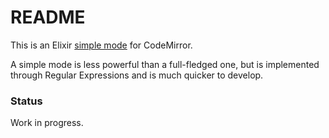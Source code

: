 # README

This is an Elixir [simple mode](https://codemirror.net/demo/simplemode.html) for
CodeMirror.

A simple mode is less powerful than a full-fledged one, but is implemented
through Regular Expressions and is much quicker to develop.


### Status

Work in progress.
